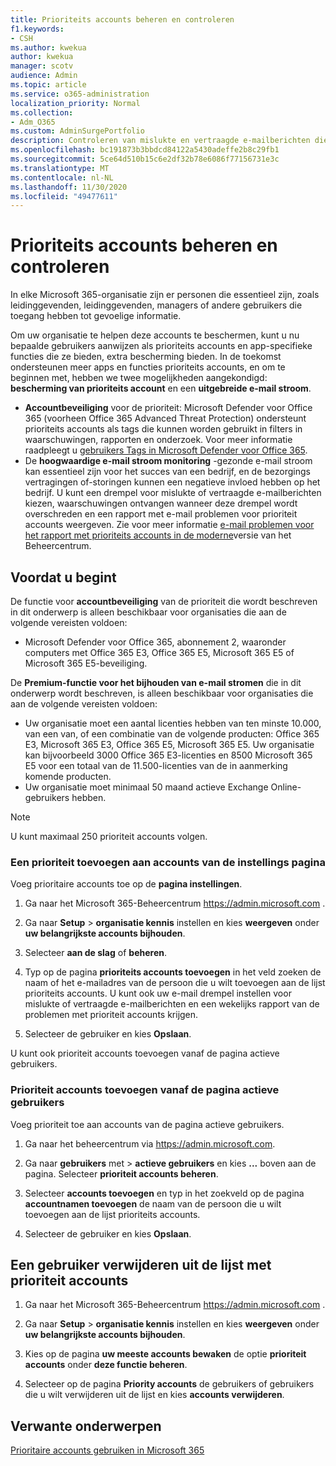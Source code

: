 ```yaml
---
title: Prioriteits accounts beheren en controleren
f1.keywords:
- CSH
ms.author: kwekua
author: kwekua
manager: scotv
audience: Admin
ms.topic: article
ms.service: o365-administration
localization_priority: Normal
ms.collection:
- Adm_O365
ms.custom: AdminSurgePortfolio
description: Controleren van mislukte en vertraagde e-mailberichten die zijn verzonden naar of van accounts die hoge bedrijfsimpact hebben.
ms.openlocfilehash: bc191873b3bbdcd84122a5430adeffe2b8c29fb1
ms.sourcegitcommit: 5ce64d510b15c6e2df32b78e6086f77156731e3c
ms.translationtype: MT
ms.contentlocale: nl-NL
ms.lasthandoff: 11/30/2020
ms.locfileid: "49477611"
---
```

# <a name="manage-and-monitor-priority-accounts"></a>Prioriteits accounts beheren en controleren

In elke Microsoft 365-organisatie zijn er personen die essentieel zijn, zoals leidinggevenden, leidinggevenden, managers of andere gebruikers die toegang hebben tot gevoelige informatie.

Om uw organisatie te helpen deze accounts te beschermen, kunt u nu bepaalde gebruikers aanwijzen als prioriteits accounts en app-specifieke functies die ze bieden, extra bescherming bieden. In de toekomst ondersteunen meer apps en functies prioriteits accounts, en om te beginnen met, hebben we twee mogelijkheden aangekondigd: **bescherming van prioriteits account** en een **uitgebreide e-mail stroom**.

- **Accountbeveiliging** voor de prioriteit: Microsoft Defender voor Office 365 (voorheen Office 365 Advanced Threat Protection) ondersteunt prioriteits accounts als tags die kunnen worden gebruikt in filters in waarschuwingen, rapporten en onderzoek. Voor meer informatie raadpleegt u [gebruikers Tags in Microsoft Defender voor Office 365](https://docs.microsoft.com/microsoft-365/security/office-365-security/user-tags?view=o365-worldwide).
- De **hoogwaardige e-mail stroom monitoring** -gezonde e-mail stroom kan essentieel zijn voor het succes van een bedrijf, en de bezorgings vertragingen of-storingen kunnen een negatieve invloed hebben op het bedrijf. U kunt een drempel voor mislukte of vertraagde e-mailberichten kiezen, waarschuwingen ontvangen wanneer deze drempel wordt overschreden en een rapport met e-mail problemen voor prioriteit accounts weergeven. Zie voor meer informatie [e-mail problemen voor het rapport met prioriteits accounts in de moderne](https://docs.microsoft.com/exchange/monitoring/mail-flow-reports/mfr-email-issues-for-priority-accounts-report)versie van het Beheercentrum.

## <a name="before-you-begin"></a>Voordat u begint

De functie voor **accountbeveiliging** van de prioriteit die wordt beschreven in dit onderwerp is alleen beschikbaar voor organisaties die aan de volgende vereisten voldoen:

- Microsoft Defender voor Office 365, abonnement 2, waaronder computers met Office 365 E3, Office 365 E5, Microsoft 365 E5 of Microsoft 365 E5-beveiliging.

De **Premium-functie voor het bijhouden van e-mail stromen** die in dit onderwerp wordt beschreven, is alleen beschikbaar voor organisaties die aan de volgende vereisten voldoen:

- Uw organisatie moet een aantal licenties hebben van ten minste 10.000, van een van, of een combinatie van de volgende producten: Office 365 E3, Microsoft 365 E3, Office 365 E5, Microsoft 365 E5. Uw organisatie kan bijvoorbeeld 3000 Office 365 E3-licenties en 8500 Microsoft 365 E5 voor een totaal van de 11.500-licenties van de in aanmerking komende producten.
- Uw organisatie moet minimaal 50 maand actieve Exchange Online-gebruikers hebben.

> [!NOTE]
> U kunt maximaal 250 prioriteit accounts volgen.

### <a name="add-priority-accounts-from-the-setup-page"></a>Een prioriteit toevoegen aan accounts van de instellings pagina

Voeg prioritaire accounts toe op de **pagina instellingen**.

1. Ga naar het Microsoft 365-Beheercentrum <a href="https://go.microsoft.com/fwlink/p/?linkid=2024339" target="_blank">https://admin.microsoft.com</a> .

2. Ga naar **Setup**  >  **organisatie kennis** instellen en kies **weergeven** onder **uw belangrijkste accounts bijhouden**.

3. Selecteer **aan de slag** of **beheren**.

4. Typ op de pagina **prioriteits accounts toevoegen** in het veld zoeken de naam of het e-mailadres van de persoon die u wilt toevoegen aan de lijst prioriteits accounts. U kunt ook uw e-mail drempel instellen voor mislukte of vertraagde e-mailberichten en een wekelijks rapport van de problemen met prioriteit accounts krijgen.

5. Selecteer de gebruiker en kies **Opslaan**.

U kunt ook prioriteit accounts toevoegen vanaf de pagina actieve gebruikers.

### <a name="add-priority-accounts-from-active-users-page"></a>Prioriteit accounts toevoegen vanaf de pagina actieve gebruikers

Voeg prioriteit toe aan accounts van de pagina actieve gebruikers.

1. Ga naar het beheercentrum via <a href="https://go.microsoft.com/fwlink/p/?linkid=2024339" target="_blank">https://admin.microsoft.com</a>.

2. Ga naar **gebruikers** met  >  **actieve gebruikers** en kies **...** boven aan de pagina. Selecteer **prioriteit accounts beheren**.

3. Selecteer **accounts toevoegen** en typ in het zoekveld op de pagina **accountnamen toevoegen** de naam van de persoon die u wilt toevoegen aan de lijst prioriteits accounts.

4. Selecteer de gebruiker en kies **Opslaan**.

## <a name="remove-a-user-from-the-priority-accounts-list"></a>Een gebruiker verwijderen uit de lijst met prioriteit accounts

1. Ga naar het Microsoft 365-Beheercentrum <a href="https://go.microsoft.com/fwlink/p/?linkid=2024339" target="_blank">https://admin.microsoft.com</a> .

2. Ga naar **Setup**  >  **organisatie kennis** instellen en kies **weergeven** onder **uw belangrijkste accounts bijhouden**.

3. Kies op de pagina **uw meeste accounts bewaken** de optie **prioriteit accounts** onder **deze functie beheren**.

4. Selecteer op de pagina **Priority accounts** de gebruikers of gebruikers die u wilt verwijderen uit de lijst en kies **accounts verwijderen**.

## <a name="related-topics"></a>Verwante onderwerpen

[Prioritaire accounts gebruiken in Microsoft 365](https://techcommunity.microsoft.com/t5/microsoft-365-blog/using-priority-accounts-in-microsoft-365/ba-p/1873314)